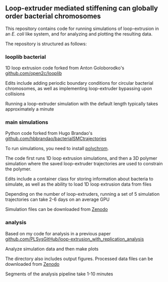 ## Loop-extruder mediated stiffening can globally order bacterial chromosomes

This repository contains code for running simulations of loop-extrusion in an *E. coli* like system, and for analyzing and plotting the resulting data.

The repository is structured as follows:

### looplib bacterial 
1D loop extrusion code forked from Anton Goloborodko's [github.com/open2c/looplib](https://github.com/open2c/looplib)

Edits include adding periodic boundary conditions for circular bacterial chromosomes, as well as implementing loop-extruder bypassing upon collisions

Running a loop-extruder simulation with the default length typically takes approximately a minute

### main simulations
Python code forked from Hugo Brandao's [github.com/hbbrandao/bacterialSMCtrajectories](https://github.com/hbbrandao/bacterialSMCtrajectories)

To run simulations, you need to install [polychrom](https://github.com/open2c/polychrom).

The code first runs 1D loop extrusion simulations, and then a 3D polymer simulation where the saved loop-extruder trajectories are used to constrain the polymer.

Edits include a container class for storing information about bacteria to simulate, as well as the ability to load 1D loop extrusion data from files

Depending on the number of loop-extruders, running a set of 5 simulation trajectories can take 2-6 days on an average GPU

Simulation files can be downloaded from [Zenodo](https://doi.org/10.5281/zenodo.13908509)

### analysis
Based on my code for analysis in a previous paper [github.com/PLSysGitHub/loop-extrusion_with_replication_analysis](https://github.com/PLSysGitHub/loop-extrusion_with_replication_analysis)

Analyze simulation data and then make plots

The directory also includes output figures. Processed data files can be downloaded from [Zenodo](https://doi.org/10.5281/zenodo.13908509)

Segments of the analysis pipeline take 1-10 minutes
